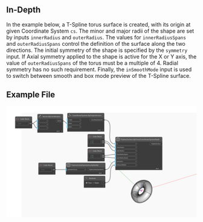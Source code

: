 ## In-Depth
In the example below, a T-Spline torus surface is created, with its origin at given Coordinate System `cs`. The minor and major radii of the shape are set by inputs `innerRadius` and `outerRadius`. The values for `innerRadiusSpans` and `outerRadiusSpans` control the definition of the surface along the two directions. The initial symmetry of the shape is specified by the `symmetry` input. If Axial symmetry applied to the shape is active for the X or Y axis, the value of `outerRadiusSpans` of the torus must be a multiple of 4. Radial symmetry has no such requirement. Finally, the `inSmoothMode` input is used to switch between smooth and box mode preview of the T-Spline surface.

## Example File

![Example](./Autodesk.DesignScript.Geometry.TSpline.TSplineSurface.ByTorusCoordinateSystemRadii_img.jpg)
